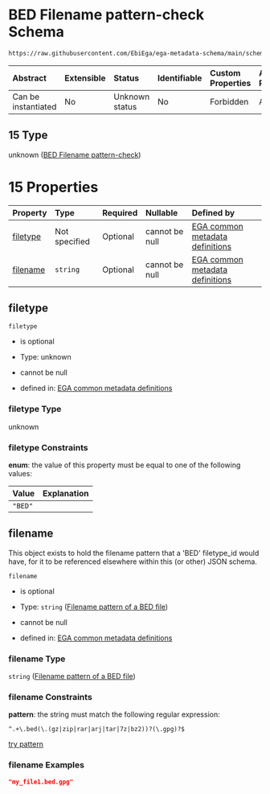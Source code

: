 # BED Filename pattern-check Schema

```txt
https://raw.githubusercontent.com/EbiEga/ega-metadata-schema/main/schemas/EGA.common-definitions.json#/definitions/filename-filetype-pattern-check/anyOf/15
```



| Abstract            | Extensible | Status         | Identifiable | Custom Properties | Additional Properties | Access Restrictions | Defined In                                                                                           |
| :------------------ | :--------- | :------------- | :----------- | :---------------- | :-------------------- | :------------------ | :--------------------------------------------------------------------------------------------------- |
| Can be instantiated | No         | Unknown status | No           | Forbidden         | Allowed               | none                | [EGA.common-definitions.json\*](../../../schemas/EGA.common-definitions.json "open original schema") |

## 15 Type

unknown ([BED Filename pattern-check](ega-12-definitions-check-filetype-checks-based-on-its-filename-anyof-bed-filename-pattern-check.md))

# 15 Properties

| Property              | Type          | Required | Nullable       | Defined by                                                                                                                                                                                                                                                                                                                                                        |
| :-------------------- | :------------ | :------- | :------------- | :---------------------------------------------------------------------------------------------------------------------------------------------------------------------------------------------------------------------------------------------------------------------------------------------------------------------------------------------------------------- |
| [filetype](#filetype) | Not specified | Optional | cannot be null | [EGA common metadata definitions](ega-12-definitions-check-filetype-checks-based-on-its-filename-anyof-bed-filename-pattern-check-properties-filetype.md "https://raw.githubusercontent.com/EbiEga/ega-metadata-schema/main/schemas/EGA.common-definitions.json#/definitions/filename-filetype-pattern-check/anyOf/15/properties/filetype")                       |
| [filename](#filename) | `string`      | Optional | cannot be null | [EGA common metadata definitions](ega-12-definitions-check-filetype-checks-based-on-its-filename-anyof-bed-filename-pattern-check-properties-filename-pattern-of-a-bed-file.md "https://raw.githubusercontent.com/EbiEga/ega-metadata-schema/main/schemas/EGA.common-definitions.json#/definitions/filename-filetype-pattern-check/anyOf/15/properties/filename") |

## filetype



`filetype`

*   is optional

*   Type: unknown

*   cannot be null

*   defined in: [EGA common metadata definitions](ega-12-definitions-check-filetype-checks-based-on-its-filename-anyof-bed-filename-pattern-check-properties-filetype.md "https://raw.githubusercontent.com/EbiEga/ega-metadata-schema/main/schemas/EGA.common-definitions.json#/definitions/filename-filetype-pattern-check/anyOf/15/properties/filetype")

### filetype Type

unknown

### filetype Constraints

**enum**: the value of this property must be equal to one of the following values:

| Value   | Explanation |
| :------ | :---------- |
| `"BED"` |             |

## filename

This object exists to hold the filename pattern that a 'BED' filetype\_id would have, for it to be referenced elsewhere within this (or other) JSON schema.

`filename`

*   is optional

*   Type: `string` ([Filename pattern of a BED file](ega-12-definitions-check-filetype-checks-based-on-its-filename-anyof-bed-filename-pattern-check-properties-filename-pattern-of-a-bed-file.md))

*   cannot be null

*   defined in: [EGA common metadata definitions](ega-12-definitions-check-filetype-checks-based-on-its-filename-anyof-bed-filename-pattern-check-properties-filename-pattern-of-a-bed-file.md "https://raw.githubusercontent.com/EbiEga/ega-metadata-schema/main/schemas/EGA.common-definitions.json#/definitions/filename-filetype-pattern-check/anyOf/15/properties/filename")

### filename Type

`string` ([Filename pattern of a BED file](ega-12-definitions-check-filetype-checks-based-on-its-filename-anyof-bed-filename-pattern-check-properties-filename-pattern-of-a-bed-file.md))

### filename Constraints

**pattern**: the string must match the following regular expression:&#x20;

```regexp
^.+\.bed(\.(gz|zip|rar|arj|tar|7z|bz2))?(\.gpg)?$
```

[try pattern](https://regexr.com/?expression=%5E.%2B%5C.bed\(%5C.\(gz%7Czip%7Crar%7Carj%7Ctar%7C7z%7Cbz2\)\)%3F\(%5C.gpg\)%3F%24 "try regular expression with regexr.com")

### filename Examples

```json
"my_file1.bed.gpg"
```
